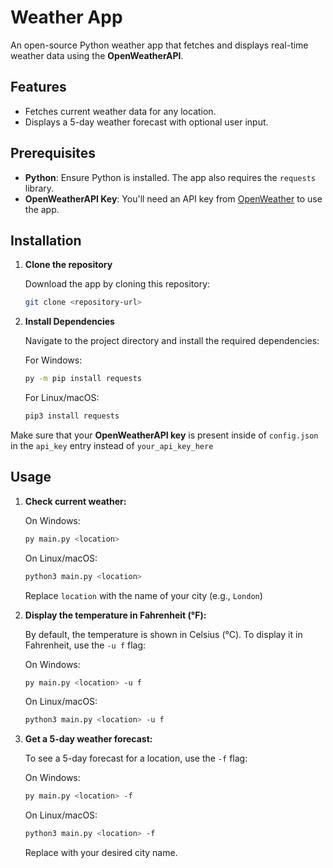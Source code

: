 # Weather App

An open-source Python weather app that fetches and displays real-time weather data using the **OpenWeatherAPI**.

## Features

- Fetches current weather data for any location.
- Displays a 5-day weather forecast with optional user input.

## Prerequisites

- **Python**: Ensure Python is installed. The app also requires the `requests` library.
- **OpenWeatherAPI Key**: You'll need an API key from [OpenWeather](https://openweathermap.org/api) to use the app.

## Installation

1. **Clone the repository**

   Download the app by cloning this repository:

   ```bash
   git clone <repository-url>
   ```
2.  **Install Dependencies**

    Navigate to the project directory and install the required dependencies:

    For Windows:
   
    ```bash
    py -m pip install requests
    ```
	
    For Linux/macOS:
	
    ```bash
    pip3 install requests
    ```
	

Make sure that your **OpenWeatherAPI key** is present inside of `config.json` in the `api_key` entry instead of `your_api_key_here`

## Usage

1. **Check current weather:**
	
	On Windows:
	
	```bash
	py main.py <location>
	```
	
	On Linux/macOS:
	
	```bash
	python3 main.py <location>
	```
	Replace `location` with the name of your city (e.g., `London`)
	
2. **Display the temperature in Fahrenheit (°F):**

	By default, the temperature is shown in Celsius (°C). To display it in Fahrenheit, use the `-u f` flag:
	
	On Windows:
	
	```bash
	py main.py <location> -u f
	```
	
	On Linux/macOS:
	
	```bash
	python3 main.py <location> -u f
	```

3.  **Get a 5-day weather forecast:**
	
	To see a 5-day forecast for a location, use the `-f` flag:
	
	On Windows:
	
	```bash
	py main.py <location> -f
	```
	
	On Linux/macOS:
	
	```bash
	python3 main.py <location> -f
	```
	
	Replace <location> with your desired city name.
